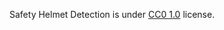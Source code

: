 Safety Helmet Detection is under [CC0 1.0](https://creativecommons.org/publicdomain/zero/1.0/) license.